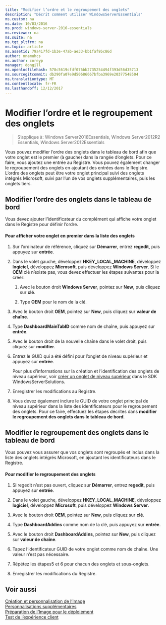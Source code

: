 ```yaml
---
title: "Modifier l’ordre et le regroupement des onglets"
description: "Décrit comment utiliser WindowsServerEssentials"
ms.custom: na
ms.date: 10/03/2016
ms.prod: windows-server-2016-essentials
ms.reviewer: na
ms.suite: na
ms.tgt_pltfrm: na
ms.topic: article
ms.assetid: 79a417fd-1b3e-47ab-ae33-bb1faf95c86d
author: nnamuhcs
ms.author: coreyp
manager: dongill
ms.openlocfilehash: 578c5619cfdf076bb2735254494f393d56d35713
ms.sourcegitcommit: db290fa07e9d50686667bfba3969e20377548504
ms.translationtype: MT
ms.contentlocale: fr-FR
ms.lasthandoff: 12/12/2017
---
```

# <a name="change-the-order-and-grouping-of-tabs"></a>Modifier l’ordre et le regroupement des onglets

>S’applique à: Windows Server2016Essentials, Windows Server2012R2 Essentials, Windows Server2012Essentials

Vous pouvez modifier l’ordre des onglets dans le tableau de bord afin que votre onglet est le premier (à gauche) dans la rangée d’onglets. Pour ce faire, vous ajoutez une entrée au Registre. Vous pouvez également changer le regroupement des onglets en ajoutant des entrées dans le Registre. L’ordre des onglets peut être votre onglet principal suivi des onglets intégrés Microsoft, suivi par l’un de vos onglets supplémentaires, puis les onglets tiers.  
  
## <a name="change-the-order-of-the-tabs-in-the-dashboard"></a>Modifier l’ordre des onglets dans le tableau de bord  
 Vous devez ajouter l’identificateur du complément qui affiche votre onglet dans le Registre pour définir l’ordre.  
  
#### <a name="to-display-your-tab-first-in-the-list-of-tabs"></a>Pour afficher votre onglet en premier dans la liste des onglets  
  
1.  Sur l’ordinateur de référence, cliquez sur **Démarrer**, entrez **regedit**, puis appuyez sur **entrée**.  
  
2.  Dans le volet gauche, développez **HKEY_LOCAL_MACHINE**, développez **logiciel**, développez **Microsoft**, puis développez **Windows Server**. Si le **OEM** clé n’existe pas, vous devez effectuer les étapes suivantes pour la créer:  
  
    1.  Avec le bouton droit **Windows Server**, pointez sur **New**, puis cliquez sur **clé**.  
  
    2.  Type **OEM** pour le nom de la clé.  
  
3.  Avec le bouton droit **OEM**, pointez sur **New**, puis cliquez sur **valeur de chaîne**.  
  
4.  Type **DashboardMainTabID** comme nom de chaîne, puis appuyez sur **entrée**.  
  
5.  Avec le bouton droit de la nouvelle chaîne dans le volet droit, puis cliquez sur **modifier**.  
  
6.  Entrez le GUID qui a été défini pour l’onglet de niveau supérieur et appuyez sur **entrée**.  
  
     Pour plus d’informations sur la création et l’identification des onglets de niveau supérieur, voir [créer un onglet de niveau supérieur](https://msdn.microsoft.com/library/gg513957) dans le SDK WindowsServerSolutions.  
  
7.  Enregistrer les modifications au Registre.  
  
8.  Vous devez également inclure le GUID de votre onglet principal de niveau supérieur dans la liste des identificateurs pour le regroupement des onglets. Pour ce faire, effectuez les étapes décrites dans **modifier le regroupement des onglets dans le tableau de bord**.  
  
## <a name="change-the-grouping-of-tabs-in-the-dashboard"></a>Modifier le regroupement des onglets dans le tableau de bord  
 Vous pouvez vous assurer que vos onglets sont regroupés et inclus dans la liste des onglets intégrés Microsoft, en ajoutant les identificateurs dans le Registre.  
  
#### <a name="to-change-the-grouping-of-tabs"></a>Pour modifier le regroupement des onglets  
  
1.  Si regedit n’est pas ouvert, cliquez sur **Démarrer**, entrez **regedit**, puis appuyez sur **entrée**.  
  
2.  Dans le volet gauche, développez **HKEY_LOCAL_MACHINE**, développez **logiciel**, développez **Microsoft**, puis développez **Windows Server**.  
  
3.  Avec le bouton droit **OEM**, pointez sur **New**, puis cliquez sur **clé**.  
  
4.  Type **DashboardAddins** comme nom de la clé, puis appuyez sur **entrée**.  
  
5.  Avec le bouton droit **DashboardAddins**, pointez sur **New**, puis cliquez sur **valeur de chaîne**.  
  
6.  Tapez l’identificateur GUID de votre onglet comme nom de chaîne. Une valeur n’est pas nécessaire.  
  
7.  Répétez les étapes5 et 6 pour chacun des onglets et sous-onglets.  
  
8.  Enregistrer les modifications du Registre.  
  
## <a name="see-also"></a>Voir aussi  
 [Création et personnalisation de l’Image](Creating-and-Customizing-the-Image.md)   
 [Personnalisations supplémentaires](Additional-Customizations.md)   
 [Préparation de l’Image pour le déploiement](Preparing-the-Image-for-Deployment.md)   
 [Test de l’expérience client](Testing-the-Customer-Experience.md)